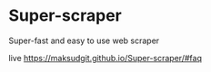 # Super-scraper
Super-fast and easy to use web scraper

live
https://maksudgit.github.io/Super-scraper/#faq
